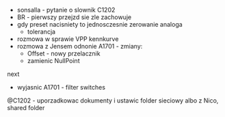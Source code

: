 - sonsalla - pytanie o slownik C1202
- BR - pierwszy przejzd sie zle zachowuje
- gdy preset nacisniety to jednosczesnie zerowanie analoga
	- tolerancja
- rozmowa w sprawie VPP kennkurve
- rozmowa z Jensem odnonie A1701 - zmiany:
	- Offset - nowy przelacznik
	- zamienic NullPoint

next
- wyjasnic A1701 - filter switches

@C1202 - uporzadkowac dokumenty i ustawic folder sieciowy albo z Nico, shared folder